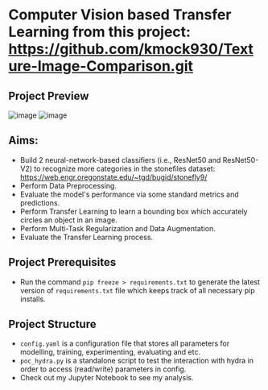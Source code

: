 # Computer Vision based Transfer Learning from this project: https://github.com/kmock930/Texture-Image-Comparison.git
## Project Preview
![image](https://github.com/user-attachments/assets/433afb73-b4bf-4a45-9c30-5ee214dab407)
![image](https://github.com/user-attachments/assets/5c80f46c-63d2-4dce-a90b-5599f9930c4c)
## Aims:
- Build 2 neural-network-based classifiers (i.e., ResNet50 and ResNet50-V2) to recognize more categories in the stonefiles dataset: https://web.engr.oregonstate.edu/~tgd/bugid/stonefly9/
- Perform Data Preprocessing.
- Evaluate the model's performance via some standard metrics and predictions. 
-  Perform Transfer Learning to learn a bounding box which accurately circles an object in an image. 
- Perform Multi-Task Regularization and Data Augmentation. 
- Evaluate the Transfer Learning process. 
## Project Prerequisites
- Run the command `pip freeze > requirements.txt` to generate the latest version of `requirements.txt` file which keeps track of all necessary pip installs.
## Project Structure
- `config.yaml` is a configuration file that stores all parameters for modelling, training, experimenting, evaluating and etc. 
- `poc_hydra.py` is a standalone script to test the interaction with hydra in order to access (read/write) parameters in config. 
- Check out my Jupyter Notebook to see my analysis.

